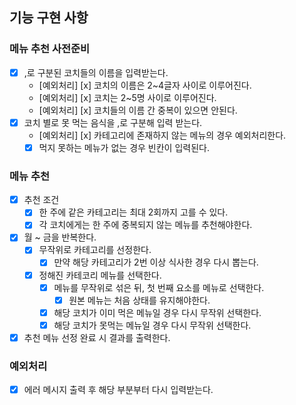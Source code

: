 ## 기능 구현 사항

### 메뉴 추천 사전준비
- [x] ,로 구분된 코치들의 이름을 입력받는다.
  - [예외처리] [x] 코치의 이름은 2~4글자 사이로 이루어진다.
  - [예외처리] [x] 코치는 2~5명 사이로 이루어진다.
  - [예외처리] [x] 코치들의 이름 간 중복이 있으면 안된다.
- [x] 코치 별로 못 먹는 음식을 ,로 구분해 입력 받는다.
  - [예외처리] [x] 카테고리에 존재하지 않는 메뉴의 경우 예외처리한다.
  - [x] 먹지 못하는 메뉴가 없는 경우 빈칸이 입력된다.

### 메뉴 추천
- [x] 추천 조건
  - [x] 한 주에 같은 카테고리는 최대 2회까지 고를 수 있다.
  - [x] 각 코치에게는 한 주에 중복되지 않는 메뉴를 추천해야한다.
- [x] 월 ~ 금을 반복한다.
  - [x] 무작위로 카테고리를 선정한다.
    - [x] 만약 해당 카테고리가 2번 이상 식사한 경우 다시 뽑는다.
  - [x] 정해진 카테코리 메뉴를 선택한다.
    - [x] 메뉴를 무작위로 섞은 뒤, 첫 번째 요소를 메뉴로 선택한다.
      - [x] 원본 메뉴는 처음 상태를 유지해야한다.
    - [x] 해당 코치가 이미 먹은 메뉴일 경우 다시 무작위 선택한다.
    - [x] 해당 코치가 못먹는 메뉴일 경우 다시 무작위 선택한다.
- [x] 추천 메뉴 선정 완료 시 결과를 출력한다.

### 예외처리
- [x] 에러 메시지 출력 후 해당 부분부터 다시 입력받는다.